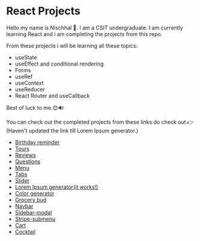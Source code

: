 # React Projects

Hello my name is Nischhal 🙋. 
I am a CSIT undergraduate. I am currently learning React and i am completing the projects from this repo.

From these projects i will be learning all these topics:
* useState
* useEffect and conditional rendering
* Forms
* useRef
* useContext
* useReducer
* React Router and useCallback

Best of luck to me.😊🔊

You can check out the completed projects from these links do check out.👉
(Haven't updated the link till Lorem Ipsum generator.)
* [Birthday reminder](#)
* [Tours](#)
* [Reviews](#)
* [Questions](#)
* [Menu](#)
* [Tabs](#)
* [Slider](#)
* [Lorem Ipsum generator(it works!)](loremugen.netlify.app)
* [Color generator](shadegenerator.netlify.app)
* [Grocery bud](https://grocerybuddy123.netlify.app)
* [Navbar](responavvy.netlify.app)
* [Sidebar-modal](melodious-profiterole-1fbb5d.netlify.app)
* [Stripe-submenu](https://elegant-kleicha-42d263.netlify.app/)
* [Cart](radiant-liger-3993de.netlify.app)
* [Cocktail](stellar-kitsune-8a80c5.netlify.app)






